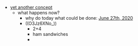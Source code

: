 - [yet another concept](yet%20another%20concept.md)
    - what happens now?
        - why do today what could be done: [June 27th, 2020](June%2027th%2C%202020.md)
        - ((O3Jz6XNo_))
            - 2+4
            - ham sandwiches
            - 